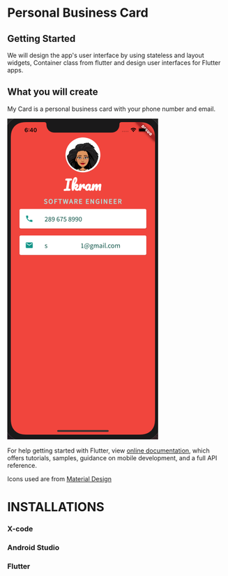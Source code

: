 
# Personal Business Card

## Getting Started

We will design the app's user interface by using stateless and layout widgets, Container class from flutter and design user interfaces for Flutter apps.

## What you will create

My Card is a personal business card with your phone number and email. 

![](images/personalcard.png)


For help getting started with Flutter, view 
[online documentation](https://flutter.dev/docs), which offers tutorials,
samples, guidance on mobile development, and a full API reference.


Icons used are from  [Material Design](https://www.materialpalette.com/)

  
  

# INSTALLATIONS


### X-code


### Android Studio 


### Flutter 




   

